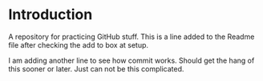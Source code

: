 # Introduction
A repository for practicing GitHub stuff. 
This is a line added to the Readme file after checking the add to box at setup.

I am adding another line to see how commit works.
Should get the hang of this sooner or later.
Just can not be this complicated.
